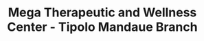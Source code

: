 ---
title: "Mega Therapeutic and Wellness Center - Tipolo Mandaue Branch"
url: /mandaue-city/mega-therapeutic-and-wellness-center-tipolo-mandaue-branch/
shop: massage
---
